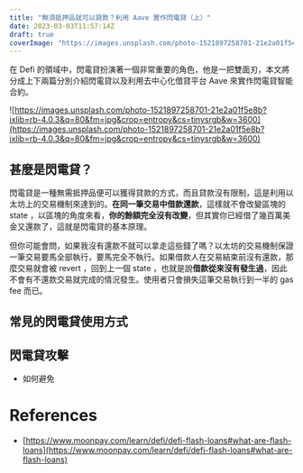 ```yaml
---
title: "無須抵押品就可以貸款？利用 Aave 實作閃電貸（上）"
date: 2023-03-03T11:57:14Z
draft: true
coverImage: "https://images.unsplash.com/photo-1521897258701-21e2a01f5e8b?ixlib=rb-4.0.3&q=80&fm=jpg&crop=entropy&cs=tinysrgb&w=3600"
---
```


在 Defi 的領域中，閃電貸扮演著一個非常重要的角色，他是一把雙面刃，本文將分成上下兩篇分別介紹閃電貸以及利用去中心化借貸平台 Aave 來實作閃電貸智能合約。

![https://images.unsplash.com/photo-1521897258701-21e2a01f5e8b?ixlib=rb-4.0.3&q=80&fm=jpg&crop=entropy&cs=tinysrgb&w=3600](https://images.unsplash.com/photo-1521897258701-21e2a01f5e8b?ixlib=rb-4.0.3&q=80&fm=jpg&crop=entropy&cs=tinysrgb&w=3600)

## 甚麼是閃電貸？

閃電貸是一種無需抵押品便可以獲得貸款的方式，而且貸款沒有限制，這是利用以太坊上的交易機制來達到的。**在同一筆交易中借款還款**，這樣就不會改變區塊的 state ，以區塊的角度來看，**你的餘額完全沒有改變**，但其實你已經借了幾百萬美金又還款了，這就是閃電貸的基本原理。

但你可能會問，如果我沒有還款不就可以拿走這些錢了嗎？以太坊的交易機制保證一筆交易要馬全部執行，要馬完全不執行。如果借款人在交易結束前沒有還款，那麼交易就會被 revert ，回到上一個 state ，也就是說**借款從來沒有發生過**，因此不會有不還款交易就完成的情況發生。使用者只會損失這筆交易執行到一半的 gas fee 而已。

## 常見的閃電貸使用方式

## 閃電貸攻擊

- 如何避免

# References

- [https://www.moonpay.com/learn/defi/defi-flash-loans#what-are-flash-loans](https://www.moonpay.com/learn/defi/defi-flash-loans#what-are-flash-loans)